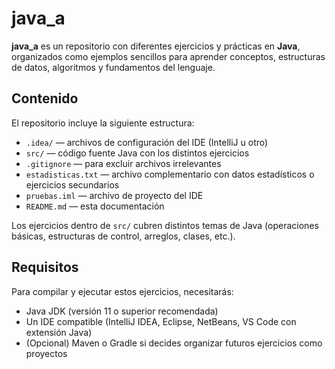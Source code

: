 # java_a

**java_a** es un repositorio con diferentes ejercicios y prácticas en **Java**, organizados como ejemplos sencillos para aprender conceptos, estructuras de datos, algoritmos y fundamentos del lenguaje.

## Contenido

El repositorio incluye la siguiente estructura:  
- `.idea/` — archivos de configuración del IDE (IntelliJ u otro)  
- `src/` — código fuente Java con los distintos ejercicios  
- `.gitignore` — para excluir archivos irrelevantes  
- `estadisticas.txt` — archivo complementario con datos estadísticos o ejercicios secundarios  
- `pruebas.iml` — archivo de proyecto del IDE  
- `README.md` — esta documentación  

Los ejercicios dentro de `src/` cubren distintos temas de Java (operaciones básicas, estructuras de control, arreglos, clases, etc.).

## Requisitos

Para compilar y ejecutar estos ejercicios, necesitarás:

- Java JDK (versión 11 o superior recomendada)  
- Un IDE compatible (IntelliJ IDEA, Eclipse, NetBeans, VS Code con extensión Java)  
- (Opcional) Maven o Gradle si decides organizar futuros ejercicios como proyectos
